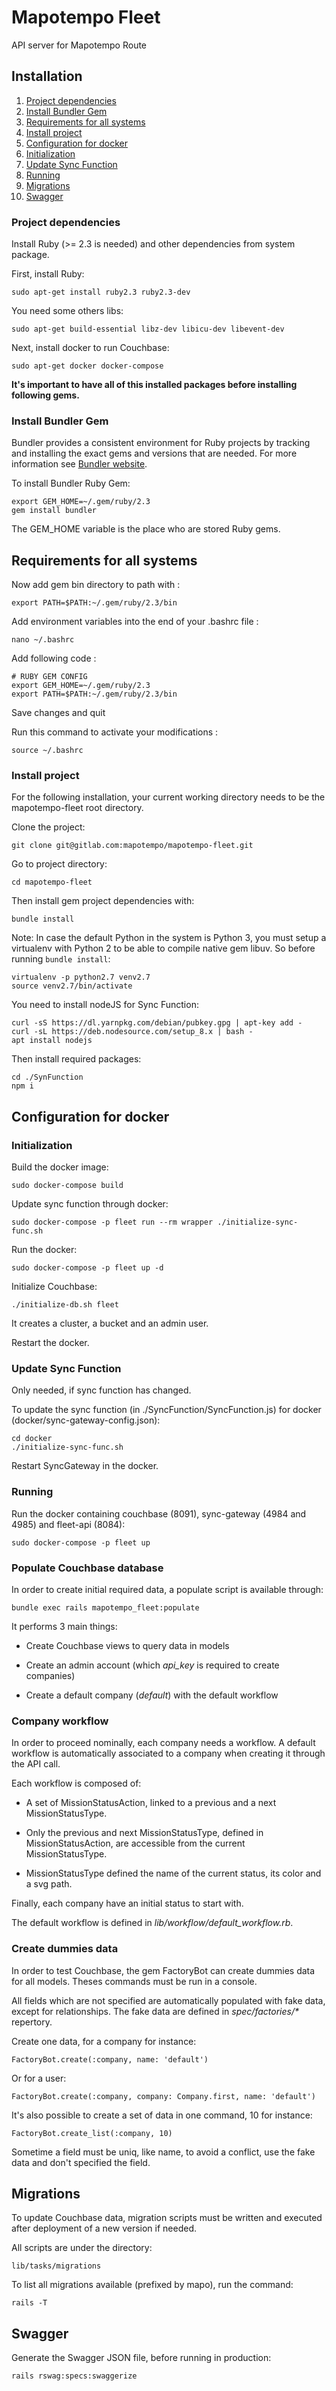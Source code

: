 Mapotempo Fleet
===============
API server for Mapotempo Route

## Installation

1. [Project dependencies](#project-dependencies)
2. [Install Bundler Gem](#install-bundler-gem)
3. [Requirements for all systems](#requirements-for-all-systems)
4. [Install project](#install-project)
5. [Configuration for docker](#configuration)
7. [Initialization](#initialization)
7. [Update Sync Function](#update-sync-function)
8. [Running](#running)
9. [Migrations](#migrations)
8. [Swagger](#swagger)

### Project dependencies

Install Ruby (>= 2.3 is needed) and other dependencies from system package.

First, install Ruby:

    sudo apt-get install ruby2.3 ruby2.3-dev

You need some others libs:

    sudo apt-get build-essential libz-dev libicu-dev libevent-dev

Next, install docker to run Couchbase:

    sudo apt-get docker docker-compose

__It's important to have all of this installed packages before installing following gems.__

### Install Bundler Gem

Bundler provides a consistent environment for Ruby projects by tracking and installing the exact gems and versions that are needed.
For more information see [Bundler website](http://bundler.io).

To install Bundler Ruby Gem:

    export GEM_HOME=~/.gem/ruby/2.3
    gem install bundler

The GEM_HOME variable is the place who are stored Ruby gems.

## Requirements for all systems

Now add gem bin directory to path with :

    export PATH=$PATH:~/.gem/ruby/2.3/bin

Add environment variables into the end of your .bashrc file :

    nano ~/.bashrc

Add following code :

    # RUBY GEM CONFIG
    export GEM_HOME=~/.gem/ruby/2.3
    export PATH=$PATH:~/.gem/ruby/2.3/bin

Save changes and quit

Run this command to activate your modifications :

    source ~/.bashrc

### Install project

For the following installation, your current working directory needs to be the mapotempo-fleet root directory.

Clone the project:

    git clone git@gitlab.com:mapotempo/mapotempo-fleet.git

Go to project directory:

    cd mapotempo-fleet

Then install gem project dependencies with:

    bundle install

Note: In case the default Python in the system is Python 3, you must setup a virtualenv with Python 2 to be able to compile native gem libuv. So before running `bundle install`:

    virtualenv -p python2.7 venv2.7
    source venv2.7/bin/activate

You need to install nodeJS for Sync Function:

    curl -sS https://dl.yarnpkg.com/debian/pubkey.gpg | apt-key add -
    curl -sL https://deb.nodesource.com/setup_8.x | bash -
    apt install nodejs

Then install required packages:

    cd ./SynFunction
    npm i

## Configuration for docker

### Initialization

Build the docker image:

    sudo docker-compose build

Update sync function through docker:

    sudo docker-compose -p fleet run --rm wrapper ./initialize-sync-func.sh

Run the docker:

    sudo docker-compose -p fleet up -d

Initialize Couchbase:

    ./initialize-db.sh fleet

It creates a cluster, a bucket and an admin user.

Restart the docker.

### Update Sync Function

Only needed, if sync function has changed.

To update the sync function (in ./SyncFunction/SyncFunction.js) for docker (docker/sync-gateway-config.json):

    cd docker
    ./initialize-sync-func.sh

Restart SyncGateway in the docker.

### Running

Run the docker containing couchbase (8091), sync-gateway (4984 and 4985) and fleet-api (8084): 

    sudo docker-compose -p fleet up

### Populate Couchbase database

In order to create initial required data, a populate script is available through:

    bundle exec rails mapotempo_fleet:populate
    
It performs 3 main things:

- Create Couchbase views to query data in models

- Create an admin account (which _api_key_ is required to create companies)

- Create a default company (_default_) with the default workflow

### Company workflow

In order to proceed nominally, each company needs a workflow. A default workflow is automatically associated to a company when creating it through the API call.

Each workflow is composed of:

- A set of MissionStatusAction, linked to a previous and a next MissionStatusType.

- Only the previous and next MissionStatusType, defined in MissionStatusAction, are accessible from the current MissionStatusType.

- MissionStatusType defined the name of the current status, its color and a svg path.

Finally, each company have an initial status to start with.

The default workflow is defined in _lib/workflow/default_workflow.rb_.

### Create dummies data

In order to test Couchbase, the gem FactoryBot can create dummies data for all models. Theses commands must be run in a console.

All fields which are not specified are automatically populated with fake data, except for relationships. The fake data are defined in _spec/factories/*_ repertory.

Create one data, for a company for instance:

    FactoryBot.create(:company, name: 'default')

Or for a user:

    FactoryBot.create(:company, company: Company.first, name: 'default')

It's also possible to create a set of data in one command, 10 for instance:

    FactoryBot.create_list(:company, 10)
    
Sometime a field must be uniq, like name, to avoid a conflict, use the fake data and don't specified the field.

## Migrations

To update Couchbase data, migration scripts must be written and executed after deployment of a new version if needed.

All scripts are under the directory:

    lib/tasks/migrations

To list all migrations available (prefixed by mapo), run the command:

    rails -T 

## Swagger

Generate the Swagger JSON file, before running in production:

    rails rswag:specs:swaggerize
